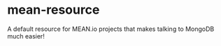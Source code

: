 mean-resource
=============

A default resource for MEAN.io projects that makes talking to MongoDB much easier! 
